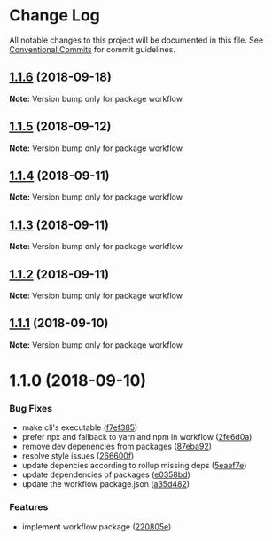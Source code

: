 # Change Log

All notable changes to this project will be documented in this file.
See [Conventional Commits](https://conventionalcommits.org) for commit guidelines.

<a name="1.1.6"></a>
## [1.1.6](https://github.com/havardh/workflow/compare/workflow@1.1.5...workflow@1.1.6) (2018-09-18)

**Note:** Version bump only for package workflow





<a name="1.1.5"></a>
## [1.1.5](https://github.com/havardh/workflow/compare/workflow@1.1.4...workflow@1.1.5) (2018-09-12)

**Note:** Version bump only for package workflow





<a name="1.1.4"></a>
## [1.1.4](https://github.com/havardh/workflow/compare/workflow@1.1.3...workflow@1.1.4) (2018-09-11)

**Note:** Version bump only for package workflow





<a name="1.1.3"></a>
## [1.1.3](https://github.com/havardh/workflow/compare/workflow@1.1.2...workflow@1.1.3) (2018-09-11)

**Note:** Version bump only for package workflow





<a name="1.1.2"></a>
## [1.1.2](https://github.com/havardh/workflow/compare/workflow@1.1.1...workflow@1.1.2) (2018-09-11)

**Note:** Version bump only for package workflow





<a name="1.1.1"></a>
## [1.1.1](https://github.com/havardh/workflow/compare/workflow@1.1.0...workflow@1.1.1) (2018-09-10)

**Note:** Version bump only for package workflow





<a name="1.1.0"></a>
# 1.1.0 (2018-09-10)


### Bug Fixes

* make cli's executable ([f7ef385](https://github.com/havardh/workflow/commit/f7ef385))
* prefer npx and fallback to yarn and npm in workflow ([2fe6d0a](https://github.com/havardh/workflow/commit/2fe6d0a))
* remove dev depenencies from packages ([87eba92](https://github.com/havardh/workflow/commit/87eba92))
* resolve style issues ([266600f](https://github.com/havardh/workflow/commit/266600f))
* update depencies according to rollup missing deps ([5eaef7e](https://github.com/havardh/workflow/commit/5eaef7e))
* update dependencies of packages ([e0358bd](https://github.com/havardh/workflow/commit/e0358bd))
* update the workflow package.json ([a35d482](https://github.com/havardh/workflow/commit/a35d482))


### Features

* implement workflow package ([220805e](https://github.com/havardh/workflow/commit/220805e))
